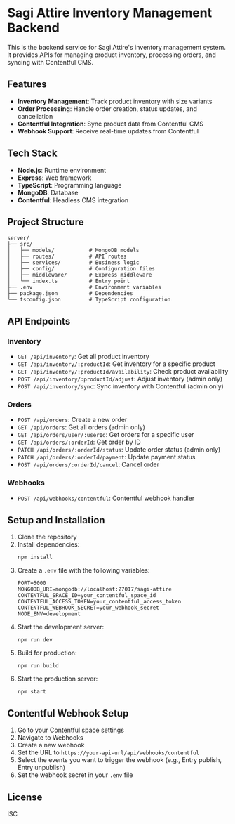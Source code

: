 # Sagi Attire Inventory Management Backend

This is the backend service for Sagi Attire's inventory management system. It provides APIs for managing product inventory, processing orders, and syncing with Contentful CMS.

## Features

- **Inventory Management**: Track product inventory with size variants
- **Order Processing**: Handle order creation, status updates, and cancellation
- **Contentful Integration**: Sync product data from Contentful CMS
- **Webhook Support**: Receive real-time updates from Contentful

## Tech Stack

- **Node.js**: Runtime environment
- **Express**: Web framework
- **TypeScript**: Programming language
- **MongoDB**: Database
- **Contentful**: Headless CMS integration

## Project Structure

```
server/
├── src/
│   ├── models/           # MongoDB models
│   ├── routes/           # API routes
│   ├── services/         # Business logic
│   ├── config/           # Configuration files
│   ├── middleware/       # Express middleware
│   └── index.ts          # Entry point
├── .env                  # Environment variables
├── package.json          # Dependencies
└── tsconfig.json         # TypeScript configuration
```

## API Endpoints

### Inventory

- `GET /api/inventory`: Get all product inventory
- `GET /api/inventory/:productId`: Get inventory for a specific product
- `GET /api/inventory/:productId/availability`: Check product availability
- `POST /api/inventory/:productId/adjust`: Adjust inventory (admin only)
- `POST /api/inventory/sync`: Sync inventory with Contentful (admin only)

### Orders

- `POST /api/orders`: Create a new order
- `GET /api/orders`: Get all orders (admin only)
- `GET /api/orders/user/:userId`: Get orders for a specific user
- `GET /api/orders/:orderId`: Get order by ID
- `PATCH /api/orders/:orderId/status`: Update order status (admin only)
- `PATCH /api/orders/:orderId/payment`: Update payment status
- `POST /api/orders/:orderId/cancel`: Cancel order

### Webhooks

- `POST /api/webhooks/contentful`: Contentful webhook handler

## Setup and Installation

1. Clone the repository
2. Install dependencies:
   ```
   npm install
   ```
3. Create a `.env` file with the following variables:
   ```
   PORT=5000
   MONGODB_URI=mongodb://localhost:27017/sagi-attire
   CONTENTFUL_SPACE_ID=your_contentful_space_id
   CONTENTFUL_ACCESS_TOKEN=your_contentful_access_token
   CONTENTFUL_WEBHOOK_SECRET=your_webhook_secret
   NODE_ENV=development
   ```
4. Start the development server:
   ```
   npm run dev
   ```
5. Build for production:
   ```
   npm run build
   ```
6. Start the production server:
   ```
   npm start
   ```

## Contentful Webhook Setup

1. Go to your Contentful space settings
2. Navigate to Webhooks
3. Create a new webhook
4. Set the URL to `https://your-api-url/api/webhooks/contentful`
5. Select the events you want to trigger the webhook (e.g., Entry publish, Entry unpublish)
6. Set the webhook secret in your `.env` file

## License

ISC 